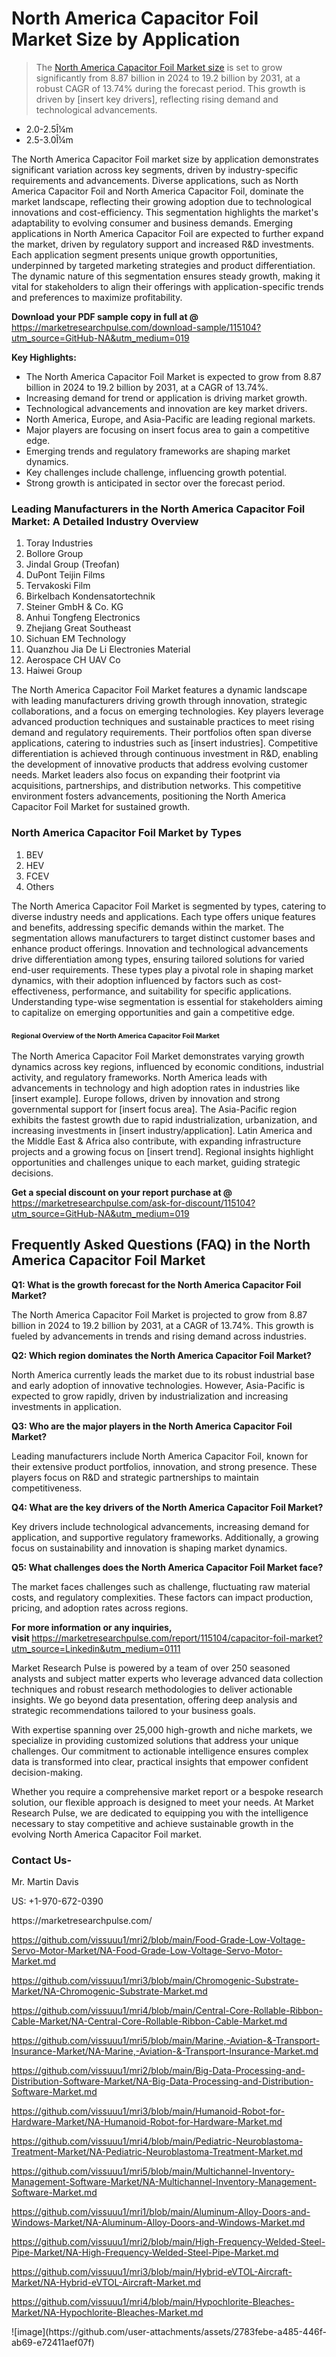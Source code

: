 <h1>North America Capacitor Foil Market&nbsp;Size by Application</h1><blockquote><p>The <a href="https://marketresearchpulse.com/download-sample/115104?utm_source=GitHub-NA&amp;utm_medium=019">North America Capacitor Foil Market size</a> is set to grow significantly from 8.87 billion in 2024 to 19.2 billion by 2031, at a robust CAGR of 13.74% during the forecast period. This growth is driven by [insert key drivers], reflecting rising demand and technological advancements.</p></blockquote><ul><li>2.0-2.5Î¼m<li> 2.5-3.0Î¼m</li></ul><p>The North America Capacitor Foil market size by application demonstrates significant variation across key segments, driven by industry-specific requirements and advancements. Diverse applications, such as North America Capacitor Foil and North America Capacitor Foil, dominate the market landscape, reflecting their growing adoption due to technological innovations and cost-efficiency. This segmentation highlights the market's adaptability to evolving consumer and business demands. Emerging applications in North America Capacitor Foil are expected to further expand the market, driven by regulatory support and increased R&D investments. Each application segment presents unique growth opportunities, underpinned by targeted marketing strategies and product differentiation. The dynamic nature of this segmentation ensures steady growth, making it vital for stakeholders to align their offerings with application-specific trends and preferences to maximize profitability.</p><p><strong>Download your PDF sample copy in full at @ </strong><a href="https://marketresearchpulse.com/download-sample/115104?utm_source=GitHub-NA&amp;utm_medium=019">https://marketresearchpulse.com/download-sample/115104?utm_source=GitHub-NA&amp;utm_medium=019</a></p><p><strong>Key Highlights: </strong></p><ul><li>The North America Capacitor Foil Market is expected to grow from 8.87 billion in 2024 to 19.2 billion by 2031, at a CAGR of 13.74%.</li><li>Increasing demand for trend or application is driving market growth.</li><li>Technological advancements and innovation are key market drivers.</li><li>North America, Europe, and Asia-Pacific are leading regional markets.</li><li>Major players are focusing on insert focus area to gain a competitive edge.</li><li>Emerging trends and regulatory frameworks are shaping market dynamics.</li><li>Key challenges include challenge, influencing growth potential.</li><li>Strong growth is anticipated in sector over the forecast period.</li></ul><h3>Leading Manufacturers in the North America Capacitor Foil Market: A Detailed Industry Overview</h3><ol><li>Toray Industries</li><li>Bollore Group</li><li>Jindal Group (Treofan)</li><li>DuPont Teijin Films</li><li>Tervakoski Film</li><li>Birkelbach Kondensatortechnik</li><li>Steiner GmbH & Co. KG</li><li>Anhui Tongfeng Electronics</li><li>Zhejiang Great Southeast</li><li>Sichuan EM Technology</li><li>Quanzhou Jia De Li Electronies Material</li><li>Aerospace CH UAV Co</li><li>Haiwei Group</li></ol><div class="flex max-w-full flex-col flex-grow"><div class="min-h-8 text-message flex w-full flex-col items-end gap-2 whitespace-normal break-words [.text-message+&amp;]:mt-5" dir="auto" data-message-author-role="assistant" data-message-id="fd8432e4-4910-450d-b182-61b7bfb0a01f" data-message-model-slug="gpt-4o"><div class="flex w-full flex-col gap-1 empty:hidden first:pt-[3px]"><div class="markdown prose w-full break-words dark:prose-invert light"><p>The North America Capacitor Foil Market features a dynamic landscape with leading manufacturers driving growth through innovation, strategic collaborations, and a focus on emerging technologies. Key players leverage advanced production techniques and sustainable practices to meet rising demand and regulatory requirements. Their portfolios often span diverse applications, catering to industries such as [insert industries]. Competitive differentiation is achieved through continuous investment in R&amp;D, enabling the development of innovative products that address evolving customer needs. Market leaders also focus on expanding their footprint via acquisitions, partnerships, and distribution networks. This competitive environment fosters advancements, positioning the North America Capacitor Foil Market for sustained growth.</p></div></div></div></div><h3>North America Capacitor Foil Market by Types</h3><ol><li>BEV<li> HEV<li> FCEV<li> Others</li></ol><div class="flex max-w-full flex-col flex-grow"><div class="min-h-8 text-message flex w-full flex-col items-end gap-2 whitespace-normal break-words [.text-message+&amp;]:mt-5" dir="auto" data-message-author-role="assistant" data-message-id="084470be-0bb7-4664-bddf-5156b4f41249" data-message-model-slug="gpt-4o-mini"><div class="flex w-full flex-col gap-1 empty:hidden first:pt-[3px]"><div class="markdown prose w-full break-words dark:prose-invert light"><p>The North America Capacitor Foil Market is segmented by types, catering to diverse industry needs and applications. Each type offers unique features and benefits, addressing specific demands within the market. The segmentation allows manufacturers to target distinct customer bases and enhance product offerings. Innovation and technological advancements drive differentiation among types, ensuring tailored solutions for varied end-user requirements. These types play a pivotal role in shaping market dynamics, with their adoption influenced by factors such as cost-effectiveness, performance, and suitability for specific applications. Understanding type-wise segmentation is essential for stakeholders aiming to capitalize on emerging opportunities and gain a competitive edge.</p></div></div></div></div><h3><span style="font-size: 11px;">Regional Overview of the North America Capacitor Foil Market</span></h3><div class="flex max-w-full flex-col flex-grow"><div class="min-h-8 text-message flex w-full flex-col items-end gap-2 whitespace-normal break-words [.text-message+&amp;]:mt-5" dir="auto" data-message-author-role="assistant" data-message-id="e9038762-ce64-4e30-91c9-9bd413514231" data-message-model-slug="gpt-4o-mini"><div class="flex w-full flex-col gap-1 empty:hidden first:pt-[3px]"><div class="markdown prose w-full break-words dark:prose-invert light"><p>The North America Capacitor Foil Market demonstrates varying growth dynamics across key regions, influenced by economic conditions, industrial activity, and regulatory frameworks. North America leads with advancements in technology and high adoption rates in industries like [insert example]. Europe follows, driven by innovation and strong governmental support for [insert focus area]. The Asia-Pacific region exhibits the fastest growth due to rapid industrialization, urbanization, and increasing investments in [insert industry/application]. Latin America and the Middle East &amp; Africa also contribute, with expanding infrastructure projects and a growing focus on [insert trend]. Regional insights highlight opportunities and challenges unique to each market, guiding strategic decisions.</p></div></div></div></div><p><strong>Get a special discount on your report purchase at @ </strong><a href="https://marketresearchpulse.com/ask-for-discount/115104?utm_source=GitHub-NA&amp;utm_medium=019">https://marketresearchpulse.com/ask-for-discount/115104?utm_source=GitHub-NA&amp;utm_medium=019</a></p><h2>Frequently Asked Questions (FAQ) in the North America Capacitor Foil Market</h2><p><strong>Q1: What is the growth forecast for the North America Capacitor Foil Market?</strong></p><p>The North America Capacitor Foil Market is projected to grow from 8.87 billion in 2024 to 19.2 billion by 2031, at a CAGR of 13.74%. This growth is fueled by advancements in trends and rising demand across industries.</p><p><strong>Q2: Which region dominates the North America Capacitor Foil Market?</strong></p><p>North America currently leads the market due to its robust industrial base and early adoption of innovative technologies. However, Asia-Pacific is expected to grow rapidly, driven by industrialization and increasing investments in application.</p><p><strong>Q3: Who are the major players in the North America Capacitor Foil Market?</strong></p><p>Leading manufacturers include North America Capacitor Foil, known for their extensive product portfolios, innovation, and strong presence. These players focus on R&amp;D and strategic partnerships to maintain competitiveness.</p><p><strong>Q4: What are the key drivers of the North America Capacitor Foil Market?</strong></p><p>Key drivers include technological advancements, increasing demand for application, and supportive regulatory frameworks. Additionally, a growing focus on sustainability and innovation is shaping market dynamics.</p><p><strong>Q5: What challenges does the North America Capacitor Foil Market face?</strong></p><p>The market faces challenges such as challenge, fluctuating raw material costs, and regulatory complexities. These factors can impact production, pricing, and adoption rates across regions.</p><p><strong>For more information or any inquiries, visit&nbsp;</strong><a href="https://marketresearchpulse.com/report/115104/capacitor-foil-market?utm_source=Linkedin&utm_medium=0111">https://marketresearchpulse.com/report/115104/capacitor-foil-market?utm_source=Linkedin&utm_medium=0111</a></p><p>Market Research Pulse is powered by a team of over 250 seasoned analysts and subject matter experts who leverage advanced data collection techniques and robust research methodologies to deliver actionable insights. We go beyond data presentation, offering deep analysis and strategic recommendations tailored to your business goals.</p><p>With expertise spanning over 25,000 high-growth and niche markets, we specialize in providing customized solutions that address your unique challenges. Our commitment to actionable intelligence ensures complex data is transformed into clear, practical insights that empower confident decision-making.</p><p>Whether you require a comprehensive market report or a bespoke research solution, our flexible approach is designed to meet your needs. At Market Research Pulse, we are dedicated to equipping you with the intelligence necessary to stay competitive and achieve sustainable growth in the evolving North America Capacitor Foil market.</p><h3><strong>Contact Us-</strong></h3><p>Mr. Martin Davis</p><p>US: +1-970-672-0390</p><p>https://marketresearchpulse.com/</p><p><a href="https://github.com/vissuuu1/mri2/blob/main/Food-Grade-Low-Voltage-Servo-Motor-Market/NA-Food-Grade-Low-Voltage-Servo-Motor-Market.md">https://github.com/vissuuu1/mri2/blob/main/Food-Grade-Low-Voltage-Servo-Motor-Market/NA-Food-Grade-Low-Voltage-Servo-Motor-Market.md</a></p><p><a href="https://github.com/vissuuu1/mri3/blob/main/Chromogenic-Substrate-Market/NA-Chromogenic-Substrate-Market.md">https://github.com/vissuuu1/mri3/blob/main/Chromogenic-Substrate-Market/NA-Chromogenic-Substrate-Market.md</a></p><p><a href="https://github.com/vissuuu1/mri4/blob/main/Central-Core-Rollable-Ribbon-Cable-Market/NA-Central-Core-Rollable-Ribbon-Cable-Market.md">https://github.com/vissuuu1/mri4/blob/main/Central-Core-Rollable-Ribbon-Cable-Market/NA-Central-Core-Rollable-Ribbon-Cable-Market.md</a></p><p><a href="https://github.com/vissuuu1/mri5/blob/main/Marine,-Aviation-&-Transport-Insurance-Market/NA-Marine,-Aviation-&-Transport-Insurance-Market.md">https://github.com/vissuuu1/mri5/blob/main/Marine,-Aviation-&-Transport-Insurance-Market/NA-Marine,-Aviation-&-Transport-Insurance-Market.md</a></p><p><a href="https://github.com/vissuuu1/mri2/blob/main/Big-Data-Processing-and-Distribution-Software-Market/NA-Big-Data-Processing-and-Distribution-Software-Market.md">https://github.com/vissuuu1/mri2/blob/main/Big-Data-Processing-and-Distribution-Software-Market/NA-Big-Data-Processing-and-Distribution-Software-Market.md</a></p><p><a href="https://github.com/vissuuu1/mri3/blob/main/Humanoid-Robot-for-Hardware-Market/NA-Humanoid-Robot-for-Hardware-Market.md">https://github.com/vissuuu1/mri3/blob/main/Humanoid-Robot-for-Hardware-Market/NA-Humanoid-Robot-for-Hardware-Market.md</a></p><p><a href="https://github.com/vissuuu1/mri4/blob/main/Pediatric-Neuroblastoma-Treatment-Market/NA-Pediatric-Neuroblastoma-Treatment-Market.md">https://github.com/vissuuu1/mri4/blob/main/Pediatric-Neuroblastoma-Treatment-Market/NA-Pediatric-Neuroblastoma-Treatment-Market.md</a></p><p><a href="https://github.com/vissuuu1/mri5/blob/main/Multichannel-Inventory-Management-Software-Market/NA-Multichannel-Inventory-Management-Software-Market.md">https://github.com/vissuuu1/mri5/blob/main/Multichannel-Inventory-Management-Software-Market/NA-Multichannel-Inventory-Management-Software-Market.md</a></p><p><a href="https://github.com/vissuuu1/mri1/blob/main/Aluminum-Alloy-Doors-and-Windows-Market/NA-Aluminum-Alloy-Doors-and-Windows-Market.md">https://github.com/vissuuu1/mri1/blob/main/Aluminum-Alloy-Doors-and-Windows-Market/NA-Aluminum-Alloy-Doors-and-Windows-Market.md</a></p><p><a href="https://github.com/vissuuu1/mri2/blob/main/High-Frequency-Welded-Steel-Pipe-Market/NA-High-Frequency-Welded-Steel-Pipe-Market.md">https://github.com/vissuuu1/mri2/blob/main/High-Frequency-Welded-Steel-Pipe-Market/NA-High-Frequency-Welded-Steel-Pipe-Market.md</a></p><p><a href="https://github.com/vissuuu1/mri3/blob/main/Hybrid-eVTOL-Aircraft-Market/NA-Hybrid-eVTOL-Aircraft-Market.md">https://github.com/vissuuu1/mri3/blob/main/Hybrid-eVTOL-Aircraft-Market/NA-Hybrid-eVTOL-Aircraft-Market.md</a></p><p><a href="https://github.com/vissuuu1/mri4/blob/main/Hypochlorite-Bleaches-Market/NA-Hypochlorite-Bleaches-Market.md">https://github.com/vissuuu1/mri4/blob/main/Hypochlorite-Bleaches-Market/NA-Hypochlorite-Bleaches-Market.md</a></p>
![image](https://github.com/user-attachments/assets/2783febe-a485-446f-ab69-e72411aef07f)
